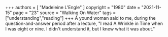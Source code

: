 +++
authors = [
  "Madeleine L'Engle"
]
copyright = "1980"
date = "2021-11-15"
page = "23"
source = "Walking On Water"
tags = ["understanding","reading"]
+++
A yound woman said to me, during the question-and-answer period after a lecture, "I read A Wrinkle in Time when I was eight or nine. I didn't understand it, but I knew what it was about."
